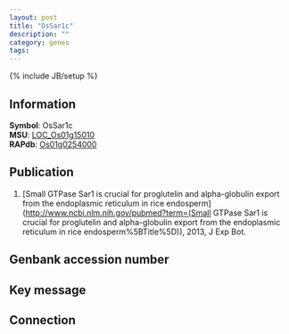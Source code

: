 ```yaml
---
layout: post
title: "OsSar1c"
description: ""
category: genes
tags: 
---
```

{% include JB/setup %}

## Information
__Symbol__: OsSar1c  
__MSU__: [LOC_Os01g15010](http://rice.plantbiology.msu.edu/cgi-bin/ORF_infopage.cgi?orf=LOC_Os01g15010)  
__RAPdb__: [Os01g0254000](http://rapdb.dna.affrc.go.jp/viewer/gbrowse_details/irgsp1?name=Os01g0254000)  

## Publication
1. [Small GTPase Sar1 is crucial for proglutelin and alpha-globulin export from the endoplasmic reticulum in rice endosperm](http://www.ncbi.nlm.nih.gov/pubmed?term=(Small GTPase Sar1 is crucial for proglutelin and alpha-globulin export from the endoplasmic reticulum in rice endosperm%5BTitle%5D)), 2013, J Exp Bot.

## Genbank accession number

## Key message

## Connection


